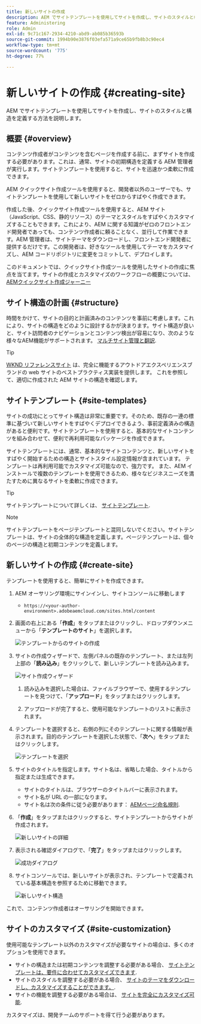 ```yaml
---
title: 新しいサイトの作成
description: AEM でサイトテンプレートを使用してサイトを作成し、サイトのスタイルと構造を定義する方法を学習します。
feature: Administering
role: Admin
exl-id: 9c71c167-2934-4210-abd9-ab085b36593b
source-git-commit: 1994b90e3876f03efa571a9ce65b9fb8b3c90ec4
workflow-type: tm+mt
source-wordcount: '775'
ht-degree: 77%

---
```


# 新しいサイトの作成 {#creating-site}

AEM でサイトテンプレートを使用してサイトを作成し、サイトのスタイルと構造を定義する方法を説明します。

## 概要 {#overview}

コンテンツ作成者がコンテンツを含むページを作成する前に、まずサイトを作成する必要があります。これは、通常、サイトの初期構造を定義する AEM 管理者が実行します。サイトテンプレートを使用すると、サイトを迅速かつ柔軟に作成できます。

AEM クイックサイト作成ツールを使用すると、開発者以外のユーザーでも、サイトテンプレートを使用して新しいサイトをゼロからすばやく作成できます。

作成した後、クイックサイト作成ツールを使用すると、AEM サイト（JavaScript、CSS、静的リソース）のテーマとスタイルをすばやくカスタマイズすることもできます。これにより、AEM に関する知識がゼロのフロントエンド開発者であっても、コンテンツ作成者に頼ることなく、並行して作業できます。AEM 管理者は、サイトテーマをダウンロードし、フロントエンド開発者に提供するだけです。この開発者は、好きなツールを使用してテーマをカスタマイズし、AEM コードリポジトリに変更をコミットして、デプロイします。

このドキュメントでは、クイックサイト作成ツールを使用したサイトの作成に焦点を当てます。サイトの作成とカスタマイズのワークフローの概要については、 [AEMクイックサイト作成ジャーニー](/help/journey-sites/quick-site/overview.md)

## サイト構造の計画 {#structure}

時間をかけて、サイトの目的と計画済みのコンテンツを事前に考慮します。これにより、サイトの構造をどのように設計するかが決まります。サイト構造が良いと、サイト訪問者のナビゲーションとコンテンツ検出が容易になり、次のような様々なAEM機能がサポートされます。 [マルチサイト管理と翻訳](/help/sites-cloud/administering/msm-and-translation.md).

>[!TIP]
>
>[WKND リファレンスサイト](https://wknd.site) は、完全に機能するアウトドアエクスペリエンスブランドの web サイトのベストプラクティス実装を提供します。 これを参照して、適切に作成された AEM サイトの構造を確認します。

## サイトテンプレート {#site-templates}

サイトの成功にとってサイト構造は非常に重要です。そのため、既存の一連の標準に基づいて新しいサイトをすばやくデプロイできるよう、事前定義済みの構造があると便利です。サイトテンプレートを使用すると、基本的なサイトコンテンツを組み合わせて、便利で再利用可能なパッケージを作成できます。

サイトテンプレートには、通常、基本的なサイトコンテンツと、新しいサイトをすばやく開始するための構造とサイトスタイル設定情報が含まれています。 テンプレートは再利用可能でカスタマイズ可能なので、強力です。 また、AEM インストールで複数のテンプレートを使用できるため、様々なビジネスニーズを満たすために異なるサイトを柔軟に作成できます。

>[!TIP]
>
>サイトテンプレートについて詳しくは、 [サイトテンプレート](site-templates.md).

>[!NOTE]
>
>サイトテンプレートをページテンプレートと混同しないでください。サイトテンプレートは、サイトの全体的な構造を定義します。ページテンプレートは、個々のページの構造と初期コンテンツを定義します。

## 新しいサイトの作成 {#create-site}

テンプレートを使用すると、簡単にサイトを作成できます。

1. AEM オーサリング環境にサインインし、サイトコンソールに移動します

   * `https://<your-author-environment>.adobeaemcloud.com/sites.html/content`

1. 画面の右上にある「**作成**」をタップまたはクリックし、ドロップダウンメニューから「**テンプレートのサイト**」を選択します。

   ![テンプレートからのサイトの作成](../assets/create-site-from-template.png)

1. サイトの作成ウィザードで、左側パネルの既存のテンプレート、または左列上部の「**読み込み**」をクリックして、新しいテンプレートを読み込みます。

   ![サイト作成ウィザード](../assets/site-creation-wizard.png)

   1. 読み込みを選択した場合は、ファイルブラウザーで、使用するテンプレートを見つけて、「**アップロード**」をタップまたはクリックします。

   1. アップロードが完了すると、使用可能なテンプレートのリストに表示されます。

1. テンプレートを選択すると、右側の列にそのテンプレートに関する情報が表示されます。目的のテンプレートを選択した状態で、「**次へ**」をタップまたはクリックします。

   ![テンプレートを選択](../assets/select-site-template.png)

1. サイトのタイトルを指定します。サイト名は、省略した場合、タイトルから指定または生成できます。

   * サイトのタイトルは、ブラウザーのタイトルバーに表示されます。
   * サイト名が URL の一部になります。
   * サイト名は次の条件に従う必要があります： [AEMページ命名規則](/help/sites-cloud/authoring/fundamentals/organizing-pages.md#page-name-restrictions-and-best-practices).

1. 「**作成**」をタップまたはクリックすると、サイトテンプレートからサイトが作成されます。

   ![新しいサイトの詳細](../assets/create-site-details.png)

1. 表示される確認ダイアログで、「**完了**」をタップまたはクリックします。

   ![成功ダイアログ](../assets/success.png)

1. サイトコンソールでは、新しいサイトが表示され、テンプレートで定義されている基本構造を参照するために移動できます。

   ![新しいサイト構造](../assets/new-site.png)

これで、コンテンツ作成者はオーサリングを開始できます。

## サイトのカスタマイズ {#site-customization}

使用可能なテンプレート以外のカスタマイズが必要なサイトの場合は、多くのオプションを使用できます。

* サイトの構造または初期コンテンツを調整する必要がある場合、 [サイトテンプレートは、要件に合わせてカスタマイズできます](site-templates.md).
* サイトのスタイルを調整する必要がある場合、 [サイトのテーマをダウンロードし、カスタマイズすることができます。](/help/journey-sites/quick-site/overview.md).
* サイトの機能を調整する必要がある場合は、 [サイトを完全にカスタマイズ可能](/help/implementing/developing/introduction/develop-wknd-tutorial.md).

カスタマイズは、開発チームのサポートを得て行う必要があります。
